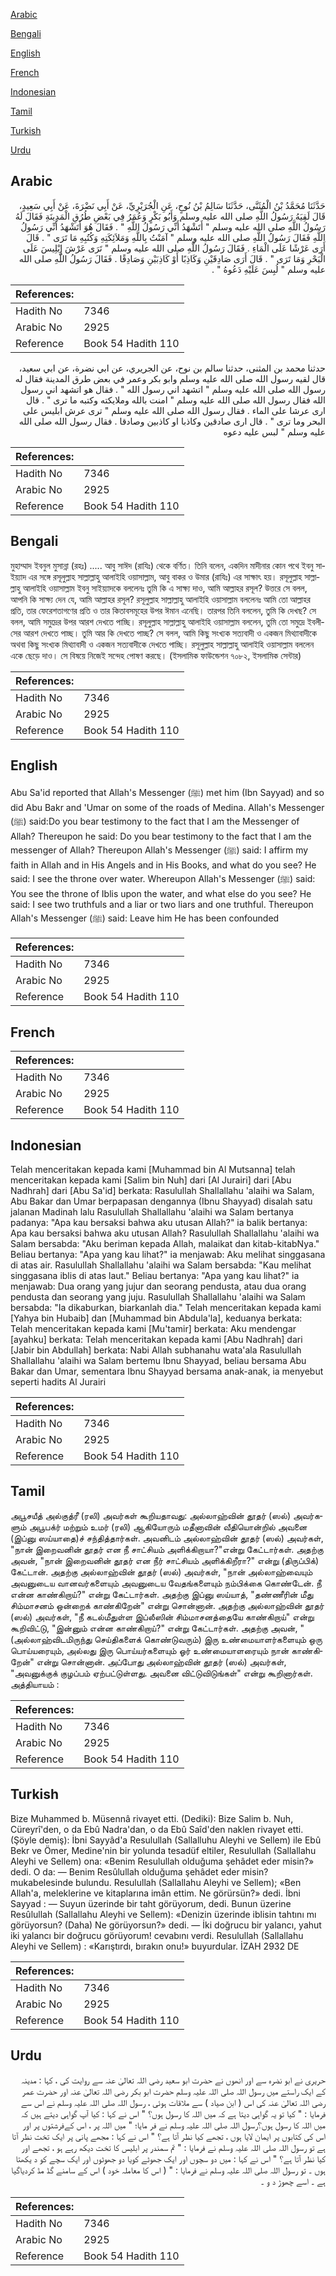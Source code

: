 [Arabic](#arabic)

[Bengali](#bengali)

[English](#english)

[French](#french)

[Indonesian](#indonesian)

[Tamil](#tamil)

[Turkish](#turkish)

[Urdu](#urdu)

## Arabic


<div dir="rtl" lang="ar" style={{fontSize:'larger',backgroundColor:'#f8f9fa',padding:20}}>
حَدَّثَنَا مُحَمَّدُ بْنُ الْمُثَنَّى، حَدَّثَنَا سَالِمُ بْنُ نُوحٍ، عَنِ الْجُرَيْرِيِّ، عَنْ أَبِي نَضْرَةَ، عَنْ أَبِي سَعِيدٍ، قَالَ لَقِيَهُ رَسُولُ اللَّهِ صلى الله عليه وسلم وَأَبُو بَكْرٍ وَعُمَرُ فِي بَعْضِ طُرُقِ الْمَدِينَةِ فَقَالَ لَهُ رَسُولُ اللَّهِ صلى الله عليه وسلم ‏"‏ أَتَشْهَدُ أَنِّي رَسُولُ اللَّهِ ‏"‏ ‏.‏ فَقَالَ هُوَ أَتَشْهَدُ أَنِّي رَسُولُ اللَّهِ فَقَالَ رَسُولُ اللَّهِ صلى الله عليه وسلم ‏"‏ آمَنْتُ بِاللَّهِ وَمَلاَئِكَتِهِ وَكُتُبِهِ مَا تَرَى ‏"‏ ‏.‏ قَالَ أَرَى عَرْشًا عَلَى الْمَاءِ ‏.‏ فَقَالَ رَسُولُ اللَّهِ صلى الله عليه وسلم ‏"‏ تَرَى عَرْشَ إِبْلِيسَ عَلَى الْبَحْرِ وَمَا تَرَى ‏"‏ ‏.‏ قَالَ أَرَى صَادِقَيْنِ وَكَاذِبًا أَوْ كَاذِبَيْنِ وَصَادِقًا ‏.‏ فَقَالَ رَسُولُ اللَّهِ صلى الله عليه وسلم ‏"‏ لُبِسَ عَلَيْهِ دَعُوهُ ‏"‏ ‏.‏
</div>
<div style={{backgroundColor:'#f8f9fa',padding:20, marginBottom: 10}}><table> <thead> <tr> <th>References:</th> <th></th> </tr> </thead> <tbody><tr><td>Hadith No</td><td>7346</td></tr><tr><td>Arabic No</td><td>2925</td></tr><tr><td>Reference</td><td>Book 54 Hadith 110</td></tr></tbody></table></div>


<div dir="rtl" lang="ar" style={{fontSize:'larger',backgroundColor:'#f8f9fa',padding:20}}>
حدثنا محمد بن المثنى، حدثنا سالم بن نوح، عن الجريري، عن ابي نضرة، عن ابي سعيد، قال لقيه رسول الله صلى الله عليه وسلم وابو بكر وعمر في بعض طرق المدينة فقال له رسول الله صلى الله عليه وسلم " اتشهد اني رسول الله " . فقال هو اتشهد اني رسول الله فقال رسول الله صلى الله عليه وسلم " امنت بالله وملايكته وكتبه ما ترى " . قال ارى عرشا على الماء . فقال رسول الله صلى الله عليه وسلم " ترى عرش ابليس على البحر وما ترى " . قال ارى صادقين وكاذبا او كاذبين وصادقا . فقال رسول الله صلى الله عليه وسلم " لبس عليه دعوه
</div>
<div style={{backgroundColor:'#f8f9fa',padding:20, marginBottom: 10}}><table> <thead> <tr> <th>References:</th> <th></th> </tr> </thead> <tbody><tr><td>Hadith No</td><td>7346</td></tr><tr><td>Arabic No</td><td>2925</td></tr><tr><td>Reference</td><td>Book 54 Hadith 110</td></tr></tbody></table></div>

## Bengali


<div dir="ltr" lang="bn" style={{fontSize:'larger',backgroundColor:'#f8f9fa',padding:20}}>
মুহাম্মাদ ইবনুল মুসান্না (রহঃ) ..... আবু সাঈদ (রাযিঃ) থেকে বর্ণিত। তিনি বলেন, একদিন মাদীনার কোন পথে ইবনু সাইয়্যাদ এর সঙ্গে রসূলুল্লাহ সাল্লাল্লাহু আলাইহি ওয়াসাল্লাম, আবু বাকর ও উমার (রাযিঃ) এর সাক্ষাৎ হয়। রসূলুল্লাহ সাল্লাল্লাহু আলাইহি ওয়াসাল্লাম ইবনু সাইয়্যাদকে বললেনঃ তুমি কি এ সাক্ষ্য দাও, আমি আল্লাহর রসূল? উত্তরে সে বলল, আপনি কি সাক্ষ্য দেন যে, আমি আল্লাহর রসূল? রসূলুল্লাহ সাল্লাল্লাহু আলাইহি ওয়াসাল্লাম বললেনঃ আমি তো আল্লাহর প্রতি, তার ফেরেশতাগণের প্রতি ও তার কিতাবসমূহের উপর ঈমান এনেছি। তারপর তিনি বললেন, তুমি কি দেখছ? সে বলল, আমি সমুদ্রের উপর আরশ দেখতে পাচ্ছি। রসূলুল্লাহ সাল্লাল্লাহু আলাইহি ওয়াসাল্লাম বললেন, তুমি তো সমুদ্রে ইবলীসের আরশ দেখতে পাচ্ছ। তুমি আর কি দেখতে পাচ্ছ? সে বলল, আমি কিছু সংখ্যক সত্যবাদী ও একজন মিথ্যাবাদীকে অথবা কিছু সংখ্যক মিথ্যাবাদী ও একজন সত্যবাদীকে দেখতে পাচ্ছি। রসূলুল্লাহ সাল্লাল্লাহু আলাইহি ওয়াসাল্লাম বললেন একে ছেড়ে দাও। সে বিষয়ে নিজেই সন্দেহ পোষণ করছে। (ইসলামিক ফাউন্ডেশন ৭০৮২, ইসলামিক সেন্টার)
</div>
<div style={{backgroundColor:'#f8f9fa',padding:20, marginBottom: 10}}><table> <thead> <tr> <th>References:</th> <th></th> </tr> </thead> <tbody><tr><td>Hadith No</td><td>7346</td></tr><tr><td>Arabic No</td><td>2925</td></tr><tr><td>Reference</td><td>Book 54 Hadith 110</td></tr></tbody></table></div>

## English


<div dir="ltr" lang="en" style={{fontSize:'larger',backgroundColor:'#f8f9fa',padding:20}}>
Abu Sa'id reported that Allah's Messenger (ﷺ) met him (Ibn Sayyad) and so did Abu Bakr and 'Umar on some of the roads of Medina. Allah's Messenger (ﷺ) said:Do you bear testimony to the fact that I am the Messenger of Allah? Thereupon he said: Do you bear testimony to the fact that I am the messenger of Allah? Thereupon Allah's Messenger (ﷺ) said: I affirm my faith in Allah and in His Angels and in His Books, and what do you see? He said: I see the throne over water. Whereupon Allah's Messenger (ﷺ) said: You see the throne of Iblis upon the water, and what else do you see? He said: I see two truthfuls and a liar or two liars and one truthful. Thereupon Allah's Messenger (ﷺ) said: Leave him He has been confounded
</div>
<div style={{backgroundColor:'#f8f9fa',padding:20, marginBottom: 10}}><table> <thead> <tr> <th>References:</th> <th></th> </tr> </thead> <tbody><tr><td>Hadith No</td><td>7346</td></tr><tr><td>Arabic No</td><td>2925</td></tr><tr><td>Reference</td><td>Book 54 Hadith 110</td></tr></tbody></table></div>

## French


<div dir="ltr" lang="fr" style={{fontSize:'larger',backgroundColor:'#f8f9fa',padding:20}}>

</div>
<div style={{backgroundColor:'#f8f9fa',padding:20, marginBottom: 10}}><table> <thead> <tr> <th>References:</th> <th></th> </tr> </thead> <tbody><tr><td>Hadith No</td><td>7346</td></tr><tr><td>Arabic No</td><td>2925</td></tr><tr><td>Reference</td><td>Book 54 Hadith 110</td></tr></tbody></table></div>

## Indonesian


<div dir="ltr" lang="id" style={{fontSize:'larger',backgroundColor:'#f8f9fa',padding:20}}>
Telah menceritakan kepada kami [Muhammad bin Al Mutsanna] telah menceritakan kepada kami [Salim bin Nuh] dari [Al Jurairi] dari [Abu Nadhrah] dari [Abu Sa'id] berkata: Rasulullah Shallallahu 'alaihi wa Salam, Abu Bakar dan Umar berpapasan dengannya (Ibnu Shayyad) disalah satu jalanan Madinah lalu Rasulullah Shallallahu 'alaihi wa Salam bertanya padanya: "Apa kau bersaksi bahwa aku utusan Allah?" ia balik bertanya: Apa kau bersaksi bahwa aku utusan Allah? Rasulullah Shallallahu 'alaihi wa Salam bersabda: "Aku beriman kepada Allah, malaikat dan kitab-kitabNya." Beliau bertanya: "Apa yang kau lihat?" ia menjawab: Aku melihat singgasana di atas air. Rasulullah Shallallahu 'alaihi wa Salam bersabda: "Kau melihat singgasana iblis di atas laut." Beliau bertanya: "Apa yang kau lihat?" ia menjawab: Dua orang yang jujur dan seorang pendusta, atau dua orang pendusta dan seorang yang juju. Rasulullah Shallallahu 'alaihi wa Salam bersabda: "Ia dikaburkan, biarkanlah dia." Telah menceritakan kepada kami [Yahya bin Hubaib] dan [Muhammad bin Abdula'la], keduanya berkata: Telah menceritakan kepada kami [Mu'tamir] berkata: Aku mendengar [ayahku] berkata: Telah menceritakan kepada kami [Abu Nadhrah] dari [Jabir bin Abdullah] berkata: Nabi Allah subhanahu wata'ala Rasulullah Shallallahu 'alaihi wa Salam bertemu Ibnu Shayyad, beliau bersama Abu Bakar dan Umar, sementara Ibnu Shayyad bersama anak-anak, ia menyebut seperti hadits Al Jurairi
</div>
<div style={{backgroundColor:'#f8f9fa',padding:20, marginBottom: 10}}><table> <thead> <tr> <th>References:</th> <th></th> </tr> </thead> <tbody><tr><td>Hadith No</td><td>7346</td></tr><tr><td>Arabic No</td><td>2925</td></tr><tr><td>Reference</td><td>Book 54 Hadith 110</td></tr></tbody></table></div>

## Tamil


<div dir="ltr" lang="ta" style={{fontSize:'larger',backgroundColor:'#f8f9fa',padding:20}}>
அபூசயீத் அல்குத்ரீ (ரலி) அவர்கள் கூறியதாவது: அல்லாஹ்வின் தூதர் (ஸல்) அவர்களும் அபூபக்ர் மற்றும் உமர் (ரலி) ஆகியோரும் மதீனாவின் வீதியொன்றில் அவனை (இப்னு ஸய்யாதை)ச் சந்தித்தார்கள். அவனிடம் அல்லாஹ்வின் தூதர் (ஸல்) அவர்கள், "நான் இறைவனின் தூதர் என நீ சாட்சியம் அளிக்கிறாயா?"என்று கேட்டார்கள். அதற்கு அவன், "நான் இறைவனின் தூதர் என நீர் சாட்சியம் அளிக்கிறீரா?" என்று (திருப்பிக்) கேட்டான். அதற்கு அல்லாஹ்வின் தூதர் (ஸல்) அவர்கள், "நான் அல்லாஹ்வையும் அவனுடைய வானவர்களையும் அவனுடைய வேதங்களையும் நம்பிக்கை கொண்டேன். நீ என்ன காண்கிறாய்?" என்று கேட்டார்கள். அதற்கு இப்னு ஸய்யாத், "தண்ணீரின் மீது சிம்மாசனம் ஒன்றைக் காண்கிறேன்" என்று சொன்னான். அதற்கு அல்லாஹ்வின் தூதர் (ஸல்) அவர்கள், "நீ கடல்மீதுள்ள இப்லீஸின் சிம்மாசனத்தையே காண்கிறாய்" என்று கூறிவிட்டு, "இன்னும் என்ன காண்கிறாய்?" என்று கேட்டார்கள். அதற்கு அவன், "(அல்லாஹ்விடமிருந்து செய்திகளைக் கொண்டுவரும்) இரு உண்மையாளர்களையும் ஒரு பொய்யரையும், அல்லது இரு பொய்யர்களையும் ஓர் உண்மையாளரையும் நான் காண்கிறேன்" என்று சொன்னான். அப்போது அல்லாஹ்வின் தூதர் (ஸல்) அவர்கள், "அவனுக்குக் குழப்பம் ஏற்பட்டுள்ளது. அவனை விட்டுவிடுங்கள்" என்று கூறினார்கள். அத்தியாயம் :
</div>
<div style={{backgroundColor:'#f8f9fa',padding:20, marginBottom: 10}}><table> <thead> <tr> <th>References:</th> <th></th> </tr> </thead> <tbody><tr><td>Hadith No</td><td>7346</td></tr><tr><td>Arabic No</td><td>2925</td></tr><tr><td>Reference</td><td>Book 54 Hadith 110</td></tr></tbody></table></div>

## Turkish


<div dir="ltr" lang="tr" style={{fontSize:'larger',backgroundColor:'#f8f9fa',padding:20}}>
Bize Muhammed b. Müsennâ rivayet etti. (Dediki): Bize Salim b. Nuh, Cüreyrî'den, o da Ebû Nadra'dan, o da Ebû Saîd'den naklen rivayet etti. (Şöyle demiş): İbni Sayyâd'a Resulullah (Sallalluhu Aleyhi ve Sellem) ile Ebû Bekr ve Ömer, Medine'nin bir yolunda tesadüf eltiler, Resulullah (Sallallahu Aleyhi ve Sellem) ona: «Benim Resulullah olduğuma şehâdet eder misin?» dedi. O da: — Benim Resûlullah olduğuma şehâdet eder misin? mukabelesinde bulundu. Resulullah (Sallallahu Aleyhi ve Sellem); «Ben Allah'a, meleklerine ve kitaplarına imân ettim. Ne görürsün?» dedi. İbni Sayyad : — Suyun üzerinde bir taht görüyorum, dedi. Bunun üzerine Resûlullah (Sallallahu Aleyhi ve Sellem): «Denizin üzerinde iblisin tahtını mı görüyorsun? (Daha) Ne görüyorsun?» dedi. — İki doğrucu bir yalancı, yahut iki yalancı bir doğrucu görüyorum! cevabını verdi. Resulullah (Sallallahu Aleyhi ve Sellem) : «Karıştırdı, bırakın onu!» buyurdular. İZAH 2932 DE
</div>
<div style={{backgroundColor:'#f8f9fa',padding:20, marginBottom: 10}}><table> <thead> <tr> <th>References:</th> <th></th> </tr> </thead> <tbody><tr><td>Hadith No</td><td>7346</td></tr><tr><td>Arabic No</td><td>2925</td></tr><tr><td>Reference</td><td>Book 54 Hadith 110</td></tr></tbody></table></div>

## Urdu


<div dir="rtl" lang="ur" style={{fontSize:'larger',backgroundColor:'#f8f9fa',padding:20}}>
حریری نے ابو نضرہ سے اور انھوں نے حضرت ابو سعید رضی اللہ تعالیٰ عنہ سے روایت کی ، کہا : مدینہ کے ایک راستے میں رسول اللہ صلی اللہ علیہ وسلم حضرت ابو بکر رضی اللہ تعالیٰ عنہ اور حضرت عمر رضی اللہ تعالیٰ عنہ کی اس ( ابن صیاد ) سے ملاقات ہوئی ، رسول اللہ صلی اللہ علیہ وسلم نے اس سے فرمایا : " کیا تو یہ گواہی دیتا ہے کہ میں اللہ کا رسول ہوں؟ " اس نے کہا : کیا آپ گواہی دیتے ہیں کہ میں اللہ کا رسول ہوں؟رسول اللہ صلی اللہ علیہ وسلم نے فر مایا؛ " میں اللہ پر ، اس کےفرشتوں پر اور اس کی کتابوں پر ایمان لایا ہوں ، تجھے کیا نظر آتا ہے؟ " اس نے کہا : مجھے پانی پر ایک تخت نظر آتا ہے تو رسول اللہ صلی اللہ علیہ وسلم نے فرمایا : " تم سمندر پر ابلیس کا تخت دیکھ رہے ہو ، تجھے اور کیا نظر آتا ہے؟ " اس نے کہا : میں دو سچوں اور ایک جھوٹے کویا دو جھوٹوں اور ایک سچے کو د یکھتا ہوں ۔ تو رسول اللہ صلی اللہ علیہ وسلم نے فرمایا : " ( اس کا معاملہ خود ) اس کے سامنے گڈ مڈ کردیاگیا ہے ۔ اسے چھوڑ د و ۔
</div>
<div style={{backgroundColor:'#f8f9fa',padding:20, marginBottom: 10}}><table> <thead> <tr> <th>References:</th> <th></th> </tr> </thead> <tbody><tr><td>Hadith No</td><td>7346</td></tr><tr><td>Arabic No</td><td>2925</td></tr><tr><td>Reference</td><td>Book 54 Hadith 110</td></tr></tbody></table></div>